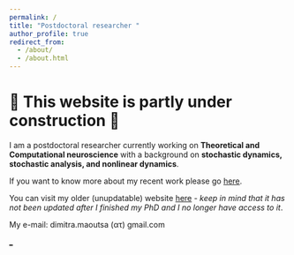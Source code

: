 ```yaml
---
permalink: /
title: "Postdoctoral researcher "
author_profile: true
redirect_from: 
  - /about/
  - /about.html
---
```


:construction: This website is partly under construction :construction: 
======
I am a postdoctoral researcher currently working on **Theoretical and Computational neuroscience** with a background on **stochastic dynamics, stochastic analysis, and nonlinear dynamics**.



If you want to know more about my recent work please go [here](https://dimitra-maoutsa.github.io/portfolio/). 

You can visit my older (unupdatable) website [here](https://dimitra-maoutsa.gitlab.io/) - _keep in mind that it has not been updated after I finished my PhD and I no longer have access to it_.

My e-mail:  dimitra.maoutsa (ατ) gmail.com







[_](https://github.com/dimitra-maoutsa/dimitra-maoutsa.github.io/blob/master/googlef44ac06ac32b8302.html)



